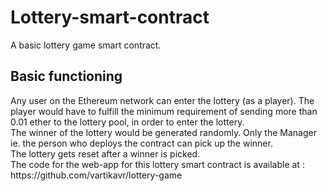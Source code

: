# Lottery-smart-contract
A basic lottery game smart contract. <br/>
<h2>Basic functioning</h2>
Any user on the Ethereum network can enter the lottery (as a player). The player would have to fulfill the minimum requirement of sending more than 0.01 ether to the lottery pool, in order to enter the lottery. <br/>
The winner of the lottery would be generated randomly. Only the Manager ie. the person who deploys the contract can pick up the winner. <br/>
The lottery gets reset after a winner is picked. <br/>
The code for the web-app for this lottery smart contract is available at : <br/>
https://github.com/vartikavr/lottery-game
